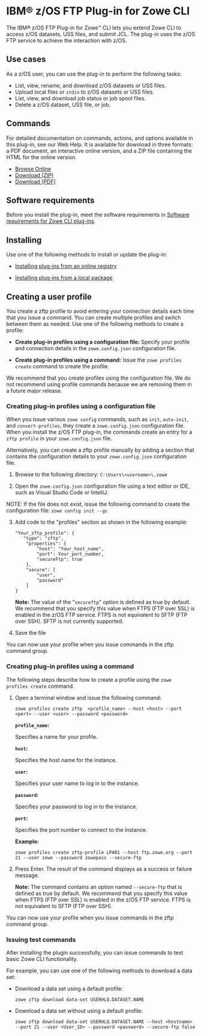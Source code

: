 # IBM® z/OS FTP Plug-in for Zowe CLI

The IBM® z/OS FTP Plug-in for Zowe&trade; CLI lets you extend Zowe CLI to access z/OS datasets, USS files, and submit JCL. The plug-in uses the z/OS FTP service to achieve the interaction with z/OS.

## Use cases

As a z/OS user, you can use the plug-in to perform the following tasks:

  - List, view, rename, and download z/OS datasets or USS files.
  - Upload local files or `stdin` to z/OS datasets or USS files.
  - List, view, and download job status or job spool files.
  - Delete a z/OS dataset, USS file, or job.

## Commands

For detailed documentation on commands, actions, and options available in this plug-in, see our Web Help. It is available for download in three formats: a PDF document, an interactive online version, and a ZIP file containing the HTML for the online version.

- <a href="/v2.9.x/web_help/index.html" target="_blank">Browse Online</a>
- <a href="/2.9.x/zowe_web_help.zip" target="_blank">Download (ZIP)</a>
- <a href="/v2.9.x/CLIReference_Zowe.pdf" target="_blank">Download (PDF)</a>

## Software requirements

Before you install the plug-in, meet the software requirements in [Software requirements for Zowe CLI plug-ins](cli-swreqplugins.md).

## Installing

Use one of the following methods to install or update the plug-in:

- [Installing plug-ins from an online registry](cli-installplugins.md#installing-plug-ins-from-an-online-registry)

- [Installing plug-ins from a local package](cli-installplugins.md#installing-plug-ins-from-a-local-package)

## Creating a user profile

You create a zftp profile to avoid entering your connection details each time that you issue a command. You can create multiple profiles and switch between them as needed. Use one of the following methods to create a profile:

- **Create plug-in profiles using a configuration file:** Specify your profile and connection details in the `zowe.config.json` configuration file.

- **Create plug-in profiles using a command:** Issue the `zowe profiles create` command to create the profile.

We recommend that you create profiles using the configuration file. We do not recommend using profile commands because we are removing them in a future major release.

### Creating plug-in profiles using a configuration file

When you issue various `zowe config` commands, such as `init`, `auto-init`, and `convert-profiles`, they create a `zowe.config.json` configuration file. When you install the z/OS FTP plug-in, the commands create an entry for a `zftp profile` in your `zowe.config.json` file.

Alternatively, you can create a zftp profile manually by adding a section that contains the configuration details to your `zowe.config.json` configuration file.

1. Browse to the following directory: `C:\Users\<username>\.zowe`

2. Open the `zowe.config.json` configuration file using a text editor or IDE, such as Visual Studio Code or IntelliJ.

  NOTE: If the file does not exist, issue the following command to create the configuration file: `zowe config init --gc`

3. Add code to the "profiles" section as shown in the following example: 
  
    ```
    "Your_zftp_profile": {
       "type": "zftp",
        "properties": {
            "host": "Your_host_name",
            "port": Your_port_number,
            "secureFtp": true
        },
        "secure": [
            "user",
            "password"
        ]
    }
    ```
    **Note:** The value of the “`secureftp`" option is defined as true by default. We recommend that you specify this value when FTPS (FTP over SSL) is enabled in the z/OS FTP service. FTPS is not equivalent to SFTP (FTP over SSH). SFTP is not currently supported.

4. Save the file

You can now use your profile when you issue commands in the zftp command group.

### Creating plug-in profiles using a command

The following steps describe how to create a profile using the `zowe profiles create` command.

1. Open a terminal window and issue the following command:
    ```
    zowe profiles create zftp  <profile_name> --host <host> --port <port> --user <user> --password <password>
    ```

    **`profile_name`:** 
  
    Specifies a name for your profile.
  
    **`host`:** 
  
    Specifies the host name for the instance.
  
    **`user`:** 
  
    Specifies your user name to log in to the instance.
  
    **`password`:** 
  
    Specifies your password to log in to the instance.
  
    **`port`:** 
  
    Specifies the port number to connect to the instance.

    **Example:** 
    ```
    zowe profiles create zftp-profile LPAR1 --host ftp.zowe.org --port 21 --user zowe --password zowepass --secure-ftp
    ```

2. Press Enter. The result of the command displays as a success or failure message.

    **Note:** The command contains an option named `--secure-ftp` that is defined as true by default. We recommend that you specify this value when FTPS (FTP over SSL) is enabled in the z/OS FTP service. FTPS is not equivalent to SFTP (FTP over SSH).

You can now use your profile when you issue commands in the zftp command group.

### Issuing test commands

After installing the plugin successfully, you can issue commands to test basic Zowe CLI functionality.

For example, you can use one of the following methods to download a data set:

- Download a data set using a default profile:
  ```
  zowe zftp download data-set USERHLQ.DATASET.NAME
  ```
- Download a data set without using a default profile:
  ```
  zowe zftp download data-set USERHLQ.DATASET.NAME --host <hostname> --port 21 --user <User_ID> --password <password> --secure-ftp false 
  ```